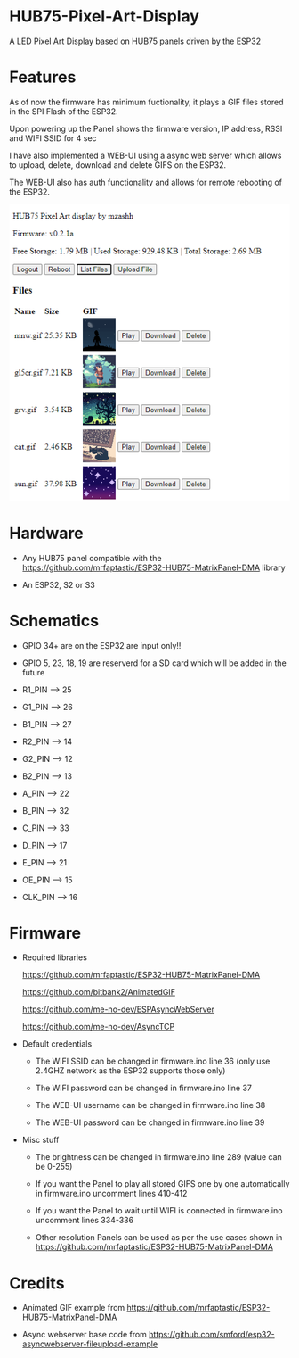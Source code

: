 # HUB75-Pixel-Art-Display
A LED Pixel Art Display based on HUB75 panels driven by the ESP32

# Features
As of now the firmware has minimum fuctionality, it plays a GIF files stored in the SPI Flash of the ESP32.

Upon powering up the Panel shows the firmware version, IP address, RSSI and WIFI SSID for 4 sec

I have also implemented a WEB-UI using a async web server which allows to upload, delete, download and delete GIFS on the ESP32.

The WEB-UI also has auth functionality and allows for remote rebooting of the ESP32.

![alt text](https://github.com/mzashh/HUB75-Pixel-Art-Display/blob/6dd2d68b21905c8d801fee8adb18e6ca6addbe45/images/UI.png)

# Hardware
* Any HUB75 panel compatible with the https://github.com/mrfaptastic/ESP32-HUB75-MatrixPanel-DMA library

* An ESP32, S2 or S3 

# Schematics
* GPIO 34+ are on the ESP32 are input only!!
* GPIO 5, 23, 18, 19 are reserverd for a SD card which will be added in the future

* R1_PIN --> 25
* G1_PIN --> 26
* B1_PIN --> 27
* R2_PIN --> 14
* G2_PIN --> 12
* B2_PIN --> 13
* A_PIN --> 22
* B_PIN --> 32
* C_PIN --> 33
* D_PIN --> 17
* E_PIN --> 21
* OE_PIN --> 15
* CLK_PIN --> 16

# Firmware
* Required libraries

  https://github.com/mrfaptastic/ESP32-HUB75-MatrixPanel-DMA
  
  https://github.com/bitbank2/AnimatedGIF
  
  https://github.com/me-no-dev/ESPAsyncWebServer
  
  https://github.com/me-no-dev/AsyncTCP
  
* Default credentials
  
  * The WIFI SSID can be changed in firmware.ino line 36 (only use 2.4GHZ network as the ESP32 supports those only)
  
  * The WIFI password can be changed in firmware.ino line 37
  
  * The WEB-UI username can be changed in firmware.ino line 38
  
  * The WEB-UI password can be changed in firmware.ino line 39
  
* Misc stuff
    
  * The brightness can be changed in firmware.ino line 289 (value can be 0-255)
    
  * If you want the Panel to play all stored GIFS one by one automatically in firmware.ino uncomment lines 410-412
    
  * If you want the Panel to wait until WIFI is connected in firmware.ino uncomment lines 334-336
    
  * Other resolution Panels can be used as per the use cases shown in https://github.com/mrfaptastic/ESP32-HUB75-MatrixPanel-DMA   

# Credits

  * Animated GIF example from https://github.com/mrfaptastic/ESP32-HUB75-MatrixPanel-DMA
  
  * Async webserver base code from https://github.com/smford/esp32-asyncwebserver-fileupload-example
    
  
   
  

